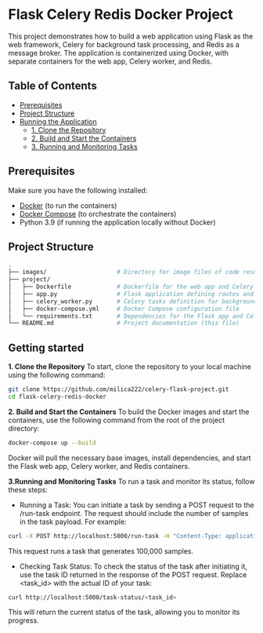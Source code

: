 # Flask Celery Redis Docker Project

This project demonstrates how to build a web application using Flask as the web framework, Celery for background task processing, and Redis as a message broker. The application is containerized using Docker, with separate containers for the web app, Celery worker, and Redis.

## Table of Contents
- [Prerequisites](#prerequisites)
- [Project Structure](#project-structure)
- [Running the Application](#running-the-application)
  - [1. Clone the Repository](#1-clone-the-repository)
  - [2. Build and Start the Containers](#2-build-and-start-the-containers)
  - [3. Running and Monitoring Tasks](#3-running-and-monitoring-tasks)


## Prerequisites

Make sure you have the following installed:
- [Docker](https://docs.docker.com/get-docker/) (to run the containers)
- [Docker Compose](https://docs.docker.com/compose/install/) (to orchestrate the containers)
- Python 3.9 (if running the application locally without Docker)

## Project Structure

```bash
.
├── images/                    # Directory for image files of code results
├── project/                   
│   ├── Dockerfile             # Dockerfile for the web app and Celery worker
│   ├── app.py                 # Flask application defining routes and logic
│   ├── celery_worker.py       # Celery tasks definition for background jobs
│   ├── docker-compose.yml     # Docker Compose configuration file
│   └── requirements.txt       # Dependencies for the Flask app and Celery worker
└── README.md                  # Project documentation (this file)
```

## Getting started

**1. Clone the Repository**
To start, clone the repository to your local machine using the following command:

```bash
git clone https://github.com/milica222/celery-flask-project.git
cd flask-celery-redis-docker
```

**2. Build and Start the Containers**
To build the Docker images and start the containers, use the following command from the root of the project directory:

```bash
docker-compose up --build
```

Docker will pull the necessary base images, install dependencies, and start the Flask web app, Celery worker, and Redis containers.

**3.Running and Monitoring Tasks**
To run a task and monitor its status, follow these steps:

 - Running a Task: You can initiate a task by sending a POST request to the /run-task endpoint. The request should include the number of samples in the task payload. For example:

```bash
curl -X POST http://localhost:5000/run-task -H "Content-Type: application/json" -d '{"num_samples": 100000}'
```
This request runs a task that generates 100,000 samples.

 - Checking Task Status: To check the status of the task after initiating it, use the task ID returned in the response of the POST request. Replace <task_id> with the actual ID of your task:

```bash
curl http://localhost:5000/task-status/<task_id>
```
This will return the current status of the task, allowing you to monitor its progress.
